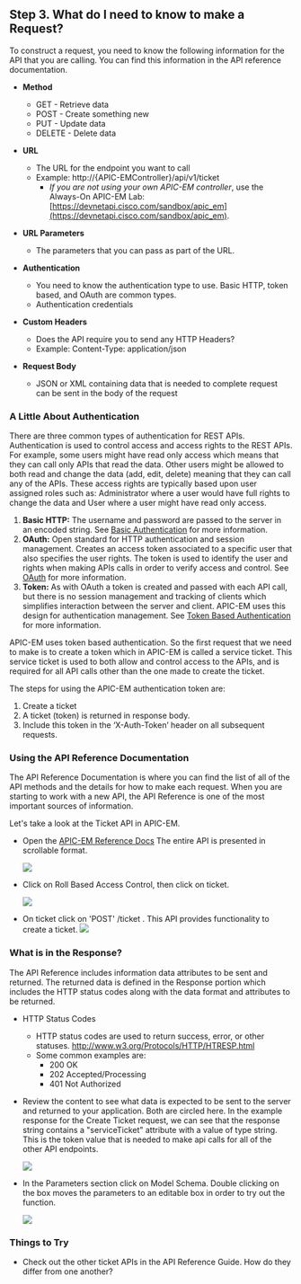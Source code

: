 ## Step 3. What do I need to know to make a Request?

To construct a request, you need to know the following information for the API that you are calling.  You can find this information in the API reference documentation.

- **Method**
	* GET - Retrieve data
	* POST - Create something new
	* PUT - Update data
	* DELETE - Delete data

- **URL**
	* The URL for the endpoint you want to call
	* Example: http://{APIC-EMController}/api/v1/ticket
        * *If you are not using your own APIC-EM controller*, use the Always-On APIC-EM Lab: [https://devnetapi.cisco.com/sandbox/apic_em](https://devnetapi.cisco.com/sandbox/apic_em).
- **URL Parameters**
    * The parameters that you can pass as part of the URL.
- **Authentication**
	* You need to know the authentication type to use. Basic HTTP, token based, and OAuth are common types.
	* Authentication credentials
- **Custom Headers**
	* Does the API require you to send any HTTP Headers?
	* Example: Content-Type: application/json
- **Request Body**
	* JSON or XML containing data that is needed to complete request can be sent in the body of the request

### A Little About Authentication

There are three common types of authentication for REST APIs.  Authentication is used to control access and access rights to the REST APIs.  For example, some users might have read only access which means that they can call only APIs that read the data. Other users might be allowed to both read and change the data (add, edit, delete) meaning that they can call any of the APIs. These access rights are typically based upon user assigned roles such as: Administrator where a user would have full rights to change the data and User where a user might have read only access.

1. **Basic HTTP:** The username and password are passed to the server in an encoded string.  See [Basic Authentication](https://en.wikipedia.org/wiki/Basic_access_authentication) for more information.
2. **OAuth:** Open standard for HTTP authentication and session management. Creates an access token associated to a specific user that also specifies the user rights.  The token is used to identify the user and rights when making APIs calls in order to verify access and control.  See [OAuth](https://en.wikipedia.org/wiki/OAuth) for more information.
3. **Token:** As with OAuth a token is created and passed with each API call, but there is no session management and tracking of clients which simplifies interaction between the server and client. APIC-EM uses this design for authentication management.  See [Token Based Authentication](https://scotch.io/tutorials/the-ins-and-outs-of-token-based-authentication) for more information.

APIC-EM uses token based authentication.  So the first request that we need to make is to create a token which in APIC-EM is called a service ticket.  This service ticket is used to both allow and control access to the APIs, and is required for all API calls other than the one made to create the ticket.

The steps for using the APIC-EM authentication token are:

1. Create a ticket
2. A ticket (token) is returned in response body.
3. Include this token in the ‘X-Auth-Token’ header on all subsequent requests.

### Using the API Reference Documentation ###

The API Reference Documentation is where you can find the list of all of the API methods and the details for how to make each request. When you are starting to work with a new API,
the API Reference is one of the most important sources of information.

Let's take a look at the Ticket API in APIC-EM.

* Open the <a href="http://devnetapic.cisco.com/" target="_blank">APIC-EM Reference Docs</a> The entire API is presented in scrollable format.

    ![](/posts/files/coding-101-rest-basics-ga/assets/images/refguide1.png)

* Click on Roll Based Access Control, then click on ticket.

    ![](/posts/files/coding-101-rest-basics-ga/assets/images/refguide2.png)

* On ticket click on 'POST' /ticket .  This API provides functionality to create a ticket.
    ![](/posts/files/coding-101-rest-basics-ga/assets/images/refguide3.png)

### What is in the Response? ###

The API Reference includes information data attributes to be sent and returned.  The returned data is defined in the Response portion which includes the HTTP status codes along with the data format and attributes to be returned.

*  HTTP Status Codes
	* HTTP status codes are used to return success, error, or other statuses. <http://www.w3.org/Protocols/HTTP/HTRESP.html>
	* Some common examples are:
		* 200 OK
		* 202 Accepted/Processing
		* 401 Not Authorized


* Review the content to see what data is expected to be sent to the server and returned to your application.  Both are circled here.  In the example response for the Create Ticket request, we can see that the response string contains a "serviceTicket" attribute with a value of type string.  This is the token value that is needed to make api calls for all of the other API endpoints.

  ![](/posts/files/coding-101-rest-basics-ga/assets/images/refguide4.png)

* In the Parameters section click on Model Schema.  Double clicking on the box moves the parameters to an editable box in order to try out the function.

  ![](/posts/files/coding-101-rest-basics-ga/assets/images/refguide5.png)

### Things to Try
* Check out the other ticket APIs in the API Reference Guide.  How do they differ from one another?
